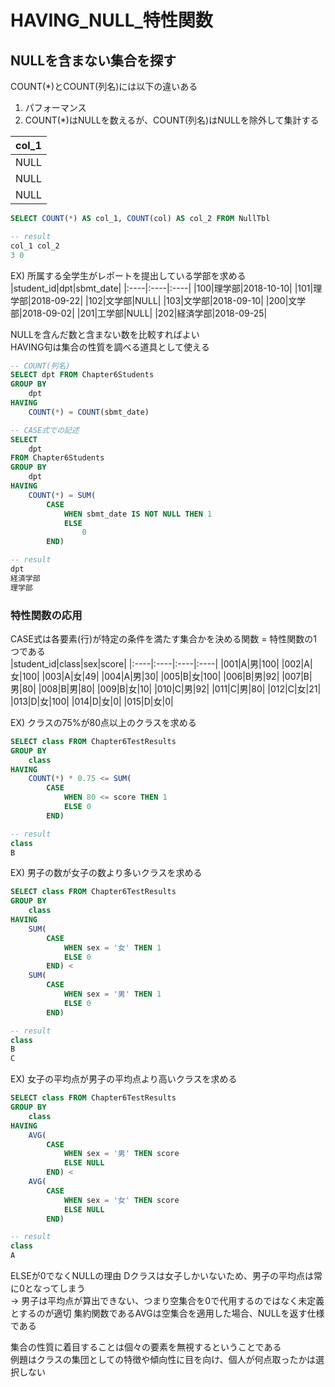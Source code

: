 # HAVING_NULL_特性関数
## NULLを含まない集合を探す
COUNT(*)とCOUNT(列名)には以下の違いある
1. パフォーマンス
2. COUNT(*)はNULLを数えるが、COUNT(列名)はNULLを除外して集計する

|col_1|
|:----|
|NULL|
|NULL|
|NULL|

``` SQL
SELECT COUNT(*) AS col_1, COUNT(col) AS col_2 FROM NullTbl

-- result
col_1 col_2
3 0
```

EX) 所属する全学生がレポートを提出している学部を求める
|student_id|dpt|sbmt_date|
|:----|:----|:----|
|100|理学部|2018-10-10|
|101|理学部|2018-09-22|
|102|文学部|NULL|
|103|文学部|2018-09-10|
|200|文学部|2018-09-02|
|201|工学部|NULL|
|202|経済学部|2018-09-25|

NULLを含んだ数と含まない数を比較すればよい  
HAVING句は集合の性質を調べる道具として使える
``` sql
-- COUNT(列名)
SELECT dpt FROM Chapter6Students
GROUP BY
	dpt
HAVING
	COUNT(*) = COUNT(sbmt_date)

-- CASE式での記述
SELECT
	dpt
FROM Chapter6Students
GROUP BY
	dpt
HAVING
	COUNT(*) = SUM(
		CASE
			WHEN sbmt_date IS NOT NULL THEN 1
			ELSE
				0
		END)

-- result
dpt
経済学部
理学部
```

### 特性関数の応用
CASE式は各要素(行)が特定の条件を満たす集合かを決める関数 = 特性関数の1つである  
|student_id|class|sex|score|
|:----|:----|:----|:----|
|001|A|男|100|
|002|A|女|100|
|003|A|女|49|
|004|A|男|30|
|005|B|女|100|
|006|B|男|92|
|007|B|男|80|
|008|B|男|80|
|009|B|女|10|
|010|C|男|92|
|011|C|男|80|
|012|C|女|21|
|013|D|女|100|
|014|D|女|0|
|015|D|女|0|

EX) クラスの75%が80点以上のクラスを求める
``` sql
SELECT class FROM Chapter6TestResults
GROUP BY
	class
HAVING
	COUNT(*) * 0.75 <= SUM(
		CASE
			WHEN 80 <= score THEN 1
			ELSE 0
		END)

-- result
class
B
```
EX) 男子の数が女子の数より多いクラスを求める
``` sql
SELECT class FROM Chapter6TestResults
GROUP BY
	class
HAVING
	SUM(
		CASE
			WHEN sex = '女' THEN 1
			ELSE 0
		END) <
	SUM(
		CASE
			WHEN sex = '男' THEN 1
			ELSE 0
		END)

-- result
class
B
C
```
EX) 女子の平均点が男子の平均点より高いクラスを求める
``` sql
SELECT class FROM Chapter6TestResults
GROUP BY
	class
HAVING
	AVG(
		CASE 
			WHEN sex = '男' THEN score
			ELSE NULL
		END) <
	AVG(
		CASE
			WHEN sex = '女' THEN score
			ELSE NULL
		END)

-- result
class
A
```
ELSEが0でなくNULLの理由
Dクラスは女子しかいないため、男子の平均点は常に0となってしまう  
-> 男子は平均点が算出できない、つまり空集合を0で代用するのではなく未定義とするのが適切
集約関数であるAVGは空集合を適用した場合、NULLを返す仕様である  

集合の性質に着目することは個々の要素を無視するということである  
例題はクラスの集団としての特徴や傾向性に目を向け、個人が何点取ったかは選択しない
